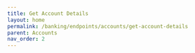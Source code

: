 ```yaml
---
title: Get Account Details
layout: home
permalink: /banking/endpoints/accounts/get-account-details
parent: Accounts
nav_order: 2
---
```

